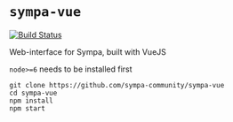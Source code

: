 # `sympa-vue`

[![Build Status](https://travis-ci.org/sympa-community/sympa-vue.svg?branch=master)](https://travis-ci.org/sympa-community/sympa-vue)

Web-interface for Sympa, built with VueJS

`node>=6` needs to be installed first

```shell
git clone https://github.com/sympa-community/sympa-vue
cd sympa-vue
npm install
npm start
```
